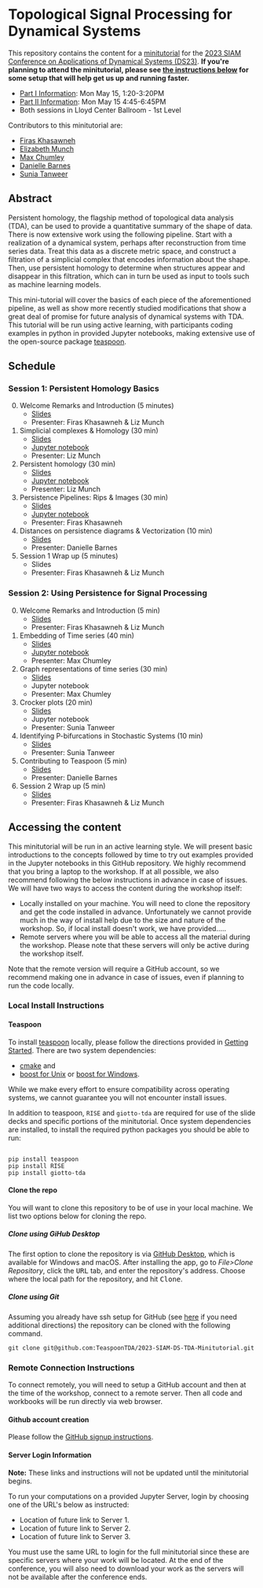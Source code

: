 #  Topological Signal Processing for Dynamical Systems

This repository contains the content for a [minitutorial](https://www.siam.org/conferences/cm/program/minitutorials/ds23-minitutorials) for the [2023 SIAM Conference on Applications of Dynamical Systems (DS23)](https://www.siam.org/conferences/cm/conference/ds23). **If you're planning to attend the minitutorial, please see [the instructions below](#accessing-the-content) for some setup that will help get us up and running faster.**

- [Part I Information](https://meetings.siam.org/sess/dsp_programsess.cfm?SESSIONCODE=75586): Mon May 15, 1:20-3:20PM 
- [Part II Information](https://meetings.siam.org/sess/dsp_programsess.cfm?SESSIONCODE=77160): Mon May 15 4:45-6:45PM
- Both sessions in Lloyd Center Ballroom - 1st Level

Contributors to this minitutorial are:

- [Firas Khasawneh](https://firaskhasawneh.com)
- [Elizabeth Munch](https://elizabethmunch.com)
- [Max Chumley](https://www.maxchumley.com)
- [Danielle Barnes](https://github.com/barnesd8) 
- [Sunia Tanweer](https://stanweer1.github.io)

## Abstract

Persistent homology, the flagship method of topological data analysis (TDA), can be used to provide a quantitative summary of the shape of data.  There is now extensive work using the following pipeline. Start with a realization of a dynamical system, perhaps after reconstruction from time series data. Treat this data as a discrete metric space, and construct a filtration of a simplicial complex that encodes information about the shape.  Then, use persistent homology to determine when structures appear and disappear in this filtration, which can in turn be used as input to tools such as machine learning models. 

This mini-tutorial will cover the basics of each piece of the aforementioned pipeline, as well as show more recently studied modifications that show a great deal of promise for future analysis of dynamical systems with TDA. This tutorial will be run using active learning, with participants coding examples in python in provided Jupyter notebooks, making extensive use of the open-source package [teaspoon](https://github.com/TeaspoonTDA/teaspoon). 

## Schedule 


### Session 1: Persistent Homology Basics

0. Welcome Remarks and Introduction (5 minutes)
   - [Slides](https://github.com/TeaspoonTDA/2023-SIAM-DS-TDA-Minitutorial/blob/main/1-0-Welcome.ipynb)
   - Presenter: Firas Khasawneh & Liz Munch
1. Simplicial complexes & Homology (30 min)
   - [Slides](https://github.com/TeaspoonTDA/2023-SIAM-DS-TDA-Minitutorial/blob/main/1-1-SimplicialCpx_Homology.ipynb)
   - [Jupyter notebook](https://github.com/TeaspoonTDA/2023-SIAM-DS-TDA-Minitutorial/blob/main/1-1-Wkst-SimplicialCpx_Homology.ipynb) 
   - Presenter: Liz Munch
2. Persistent homology (30 min)
   - [Slides](https://github.com/TeaspoonTDA/2023-SIAM-DS-TDA-Minitutorial/blob/main/1-2-PersistentHomology.ipynb) 
   - [Jupyter notebook](https://github.com/TeaspoonTDA/2023-SIAM-DS-TDA-Minitutorial/blob/main/1-2-Wkst-PersistentHomology.ipynb) 
   - Presenter: Liz Munch
3. Persistence Pipelines: Rips & Images (30 min)
   - [Slides](https://github.com/TeaspoonTDA/2023-SIAM-DS-TDA-Minitutorial/blob/main/1-3-PersistencePipelines.ipynb)
   - [Jupyter notebook](https://github.com/TeaspoonTDA/2023-SIAM-DS-TDA-Minitutorial/blob/main/1-3-PersistencePipelines.ipynb) 
   - Presenter: Firas Khasawneh 
4. Distances on persistence diagrams & Vectorization (10 min)
   - [Slides](https://github.com/TeaspoonTDA/2023-SIAM-DS-TDA-Minitutorial/blob/main/1-4-DistancesAndVectorization.ipynb)
   - Presenter: Danielle Barnes
5. Session 1 Wrap up (5 minutes)
   - Slides
   - Presenter: Firas Khasawneh & Liz Munch
   
### Session 2: Using Persistence for Signal Processing

0. Welcome Remarks and Introduction (5 min)
   - [Slides](https://github.com/TeaspoonTDA/2023-SIAM-DS-TDA-Minitutorial/blob/main/2-0-Welcome.ipynb)
   - Presenter: Firas Khasawneh & Liz Munch
1. Embedding of Time series (40 min)
   - [Slides](https://github.com/TeaspoonTDA/2023-SIAM-DS-TDA-Minitutorial/blob/main/2-1-Embedding.ipynb)
   - [Jupyter notebook](https://github.com/TeaspoonTDA/2023-SIAM-DS-TDA-Minitutorial/blob/main/2-1-Wkst-Embedding.ipynb)
   - Presenter: Max Chumley
2. Graph representations of time series (30 min)
   - [Slides](https://github.com/TeaspoonTDA/2023-SIAM-DS-TDA-Minitutorial/blob/main/2-2-GraphTimeSeries.ipynb)
   - Jupyter notebook 
   - Presenter: Max Chumley
3. Crocker plots (20 min)
   - [Slides](https://github.com/TeaspoonTDA/2023-SIAM-DS-TDA-Minitutorial/blob/main/2-3-CrockerPlots.ipynb) 
   - Jupyter notebook 
   - Presenter: Sunia Tanweer
4. Identifying P-bifurcations in Stochastic Systems (10 min)
   - [Slides](https://github.com/TeaspoonTDA/2023-SIAM-DS-TDA-Minitutorial/blob/main/2-4-Stochastics.ipynb)
   - Presenter: Sunia Tanweer
5. Contributing to Teaspoon (5 min)
   - [Slides](https://github.com/TeaspoonTDA/2023-SIAM-DS-TDA-Minitutorial/blob/main/2-5-ContributionAndConclusion.ipynb) 
   - Presenter: Danielle Barnes
6. Session 2 Wrap up (5 min)
   - [Slides](https://github.com/TeaspoonTDA/2023-SIAM-DS-TDA-Minitutorial/blob/main/2-6-Wrapup.ipynb)
   - Presenter: Firas Khasawneh & Liz Munch

## Accessing the content

This minitutorial will be run in an active learning style. We will present basic introductions to the concepts followed by time to try out examples provided in the Jupyter notebooks in this GitHub repository.  We highly recommend that you bring a laptop to the workshop. If at all possible, we also recommend following the below instructions in advance in case of issues. We will have two ways to access the content during the workshop itself:

- Locally installed on your machine. You will need to clone the repository and get the code installed in advance. Unfortunately we cannot provide much in the way of install help due to the size and nature of the workshop. So, if local install doesn't work, we have provided.....
- Remote servers where you will be able to access all the material during the workshop. Please note that these servers will only be active during the workshop itself. 

Note that the remote version will require a GitHub account, so we recommend making one in advance in case of issues, even if planning to run the code locally.

### Local Install Instructions

#### Teaspoon

To install [teaspoon](https://github.com/TeaspoonTDA/teaspoon) locally, please follow the directions provided in [Getting Started](https://teaspoontda.github.io/teaspoon/installation.html#).  There are two system dependencies:
-  [cmake](https://cmake.org/install/) and 
-  [boost for Unix](https://www.boost.org/doc/libs/1_66_0/more/getting_started/unix-variants.html) or [boost for Windows](https://www.boost.org/doc/libs/1_62_0/more/getting_started/windows.html).  

While we make every effort to ensure compatibility across operating systems, we cannot guarantee you will not encounter install issues.

In addition to teaspoon, `RISE` and `giotto-tda` are required for use of the slide decks and specific portions of the minitutorial.  Once system dependencies are installed, to install the required python packages you should be able to run:

``` 

pip install teaspoon
pip install RISE
pip install giotto-tda
```

#### Clone the repo

You will want to clone this repository to be of use in your local machine. We list two options below for cloning the repo.

##### Clone using GiHub Desktop
The first option to clone the repository is via [GitHub Desktop](https://desktop.github.com/), which is available for Windows and macOS. After installing the app, go to *File>Clone Repository*, click the <kbd>URL</kbd> tab, and enter the repository's address. Choose where the local path for the repository, and hit <kbd>Clone</kbd>.  

##### Clone using Git
Assuming you already have ssh setup for GitHub (see [here](https://docs.github.com/en/authentication/connecting-to-github-with-ssh) if you need additional directions) the repository can be cloned with the following command.

```
git clone git@github.com:TeaspoonTDA/2023-SIAM-DS-TDA-Minitutorial.git
```

### Remote Connection Instructions

To connect remotely, you will need to setup a GitHub account and then at the time of the workshop, connect to a remote server. Then all code and workbooks will be run directly via web browser. 

#### Github account creation

Please follow the [GitHub signup instructions](https://docs.github.com/en/get-started/signing-up-for-github/signing-up-for-a-new-github-account).

#### Server Login Information

**Note:** These links and instructions will not be updated until the minitutorial begins.

To run your computations on a provided Jupyter Server, login by choosing one of the URL's below as instructed:

- Location of future link to Server 1.
- Location of future link to Server 2.
- Location of future link to Server 3.

You must use the same URL to login for the full minitutorial since these are specific servers where your work will be located.  At the end of the conference, you will also need to download your work as the servers will not be available after the conference ends.
